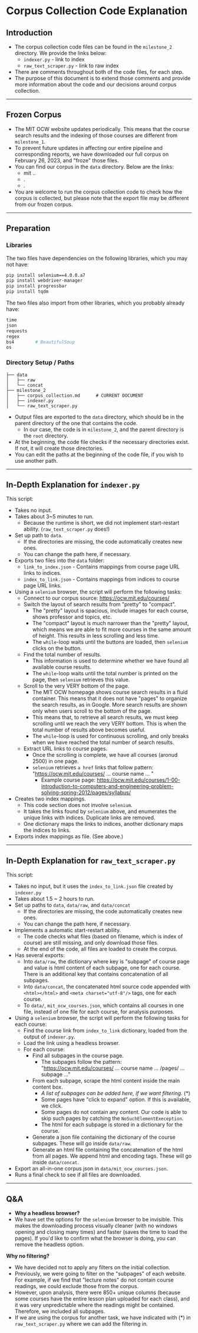 # Corpus Collection Code Explanation

## Introduction 

- The corpus collection code files can be found in the `milestone_2` directory. We provide the links below:
  - `indexer.py` - link to index
  - `raw_text_scraper.py` - link to raw index
- There are comments throughout both of the code files, for each step. 
- The purpose of this document is to extend those comments and provide more information about the code and our decisions around corpus collection. 

---------

## Frozen Corpus 

- The MIT OCW website updates periodically. This means that the course search results and the indexing of those courses are different from `milestone_1`. 
- To prevent future updates in affecting our entire pipeline and corresponding reports, we have downloaded our full corpus on February 26, 2023, and "froze" those files.
- You can find our corpus in the `data` directory. Below are the links: 
  - mit ..
  - .
  - .
- You are welcome to run the corpus collection code to check how the corpus is collected, but please note that the export file may be different from our frozen corpus.

--------

## Preparation 

### Libraries

The two files have dependencies on the following libraries, which you may not have: 
```bash
pip install selenium==4.0.0.a7
pip install webdriver-manager
pip install progressbar
pip install tqdm
```

The two files also import from other libraries, which you probably already have: 
```python
time
json
requests
regex
bs4        # BeautifulSoup
os
```

### Directory Setup / Paths

```
├── data
│   ├── raw     
│   └── concat
├── milestone_2
│   ├── corpus_collection.md      # CURRENT DOCUMENT  
│   ├── indexer.py     
│   └── raw_text_scraper.py
```

- Output files are exported to the `data` directory, which should be in the parent directory of the one that contains the code.
  - In our case, the code is in `milestone_2`, and the parent directory is the `root` directory.
- At the beginning, the code file checks if the necessary directories exist. If not, it will create those directories. 
- You can edit the paths at the beginning of the code file, if you wish to use another path. 

------

## In-Depth Explanation for `indexer.py` 

This script: 
- Takes no input.
- Takes about 3~5 minutes to run. 
  - Because the runtime is short, we did not implement start-restart ability. (`raw_text_scraper.py` does!)
- Set up path to `data`.
  - If the directories are missing, the code automatically creates new ones. 
  - You can change the path here, if necessary. 
- Exports two files into the `data` folder:
  - `link_to_index.json` - Contains mappings from course page URL links to indices.
  - `index_to_link.json` - Contains mappings from indices to course page URL links. 
- Using a `selenium` browser, the script will perform the following tasks:
  - Connect to our corpus source: https://ocw.mit.edu/courses/
  - Switch the layout of search results from "pretty" to "compact". 
    - The "pretty" layout is spacious, include images for each course, shows professor and topics, etc. 
    - The "compact" layout is much narrower than the "pretty" layout, which means we are able to fit more courses in the same amount of height. This results in less scrolling and less time. 
    - The `while`-loop waits until the buttons are loaded, then `selenium` clicks on the button. 
  - Find the total number of results.
    - This information is used to determine whether we have found all available course results. 
    - The `while`-loop waits until the total number is printed on the page, then `selenium` retrieves this value. 
  - Scroll to the very VERY bottom of the page.
    - The MIT OCW homepage shows course search results in a fluid container. This means that it does not have "pages" to organize the search results, as in Google. More search results are shown only when users scroll to the bottom of the page. 
    - This means that, to retrieve all search results, we must keep scrolling until we reach the very VERY bottom. This is when the total number of results above becomes useful. 
    - The `while`-loop is used for continuous scrolling, and only breaks when we have reached the total number of search results. 
  - Extract URL links to course pages. 
    - Once the scrolling is complete, we have all courses (aronud 2500) in one page. 
    - `selenium` retrieves `a href` links that follow pattern: "https://ocw.mit.edu/courses/ ... course name ... "
       - Example course page: https://ocw.mit.edu/courses/1-00-introduction-to-computers-and-engineering-problem-solving-spring-2012/pages/syllabus/
 - Creates two index mappings.
    - This code section does not involve `selenium`. 
    - It takes the links found by `selenium` above, and enumerates the unique links with indices. Duplicate links are removed. 
    - One dictionary maps the links to indices, another dictionary maps the indices to links. 
 - Exports index mappings as file. (See above.) 


-------

## In-Depth Explanation for `raw_text_scraper.py` 

This script: 
- Takes no input, but it uses the `index_to_link.json` file created by `indexer.py`
- Takes about 1.5 ~ 2 hours to run. 
- Set up paths to `data`, `data/raw`, and `data/concat`
  - If the directories are missing, the code automatically creates new ones. 
  - You can change the path here, if necessary. 
- Implements a automatic start-restart ability. 
  - The code checks what files (based on filename, which is index of course) are still missing, and only download those files. 
  - At the end of the code, all files are loaded to create the corpus. 
- Has several exports:
  - Into `data/raw`, the dictionary where key is "subpage" of course page and value is html content of each subpage, one for each course. There is an additional key that contains concatenation of all subpages.
  - Into `data/concat`, the concatenated html source code appended with `<html></html>` and `<meta charset="utf-8"/>` tags, one for each course. 
  - To `data/`, `mit_ocw_courses.json`, which contains all courses in one file, instead of one file for each course, for analysis purposes. 
- Using a `selenium` browser, the script will perform the following tasks for each course:
  - Find the course link from `index_to_link` dictionary, loaded from the output of `indexer.py`.
  - Load the link using a headless browser. 
  - For each course: 
    - Find all subpages in the course page.
      - The subpages follow the pattern:  "https://ocw.mit.edu/courses/ ... course name ... /pages/ ... subpage ..."
    - From each subpage, scrape the html content inside the main content box. 
      - _A list of subpages can be added here, if we want filtering._ (*)
      - Some pages have "click to expand" option. If this is available, we click. 
      - Some pages do not contain any content. Our code is able to skip such pages by catching the `NoSuchElementExeception`.
      - The html for each subpage is stored in a dictionary for the course. 
    - Generate a json file containing the dictionary of the course subpages. These will go inside `data/raw`.
    - Generate an html file containing the concatenation of the html from all pages. We append html and encoding tags. These will go inside `data/concat`.
- Export an all-in-one corpus json in `data/mit_ocw_courses.json`.
- Runs a final check to see if all files are downloaded. 

--------

## Q&A

- __Why a headless browser?__
- We have set the options for the `selenium` browser to be invisible. This makes the downloading process visually cleaner (with no windows opening and closing many times) and faster (saves the time to load the pages). If you'd like to confirm what the browser is doing, you can remove the headless option. 

__Why no filtering?__

- We have decided not to apply any filters on the initial collection. 
- Previously, we were going to filter on the "subpages" of each website. For example, if we find that "lecture notes" do not contain course readings, we could exclude those from the corpus. 
- However, upon analysis, there were 850+ unique columns (because some courses have the entire lesson plan uploaded for each class), and it was very unpredictable where the readings might be contained. Therefore, we included all subpages. 
- If we are using the corpus for another task, we have indicated with (*) in `raw_text_scraper.py` where we can add the filtering in. 
